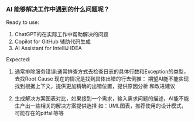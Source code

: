 ### AI 能够解决工作中遇到的什么问题呢？

Ready to use:

1. ChatGPT的在实际工作中帮助解决的问题
2. Copilot for GitHub 辅助代码生成
3. AI Assistant for IntelliJ IDEA

Expected:

1. 通常排除服务错误:通常排查方式去检查日志的具体行数和Exception的类型，去找Root Cause
现在的情况是找到具体出错的行去倒推： 期望AI能不能实现找到根据上下文，提供更加精确的出错位置，提供原因分析
和改进建议
 
2. 生成解决方案图表对比，如果接到一个需求，输入需求问题的描述，AI能不能生产出一些相关的解决方案提供选择
如：UML图表，推荐使用的设计模式，可能存在的pitfall等等